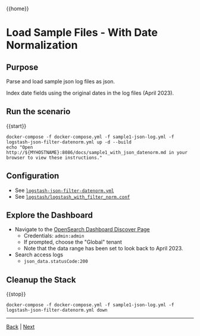 {{home}}
# Load Sample Files - With Date Normalization

## Purpose
Parse and load sample json log files as json.  

Index date fields using the original dates in the log files (April 2023).

## Run the scenario

{{start}}

```
docker-compose -f docker-compose.yml -f sample1-json-log.yml -f logstash-json-filter-datenorm.yml up -d --build
echo "Open http://${MYHOSTNAME}:8086/docs/sample1_with_json_datenorm.md in your browser to view these instructions."

```

## Configuration
- See [`logstash-json-filter-datenorm.yml`](../logstash-json-filter-datenorm.yml)
- See [`logstash/logstash_with_filter_norm.conf`](../logstash/logstash_with_filter_datenorm.conf)

## Explore the Dashboard

- Navigate to the [OpenSearch Dashboard Discover Page](http://{{MYHOSTNAME}}:8094/app/discover?security_tenant=global#/?_g=(filters:!(),refreshInterval:(pause:!t,value:0),time:(from:'2023-04-01T22:00:56.742Z',to:now))&_a=(columns:!(json_data.request,json_data.statusCode,tags),filters:!(),index:'ecs-*',interval:auto,query:(language:kuery,query:'json_data.statusCode:%20*'),sort:!()))
  - Credentials: `admin:admin`
  - If prompted, choose the "Global" tenant
  - Note that the data range has been set to look back to April 2023.
- Search access logs
  - `json_data.statusCode:200`

## Cleanup the Stack

{{stop}}

```
docker-compose -f docker-compose.yml -f sample1-json-log.yml -f logstash-json-filter-datenorm.yml down
```

---
[Back](sample1_with_json.md) | [Next](alb.md)
